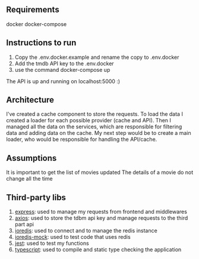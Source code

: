 ## Requirements

docker
docker-compose

## Instructions to run

1. Copy the .env.docker.example and rename the copy to .env.docker
2. Add the tmdb API key to the .env.docker
3. use the command docker-compose up

The API is up and running on localhost:5000 :)

## Architecture

I've created a cache component to store the requests.
To load the data I created a loader for each possible provider (cache and API).
Then I managed all the data on the services, which are responsible for filtering data and adding data on the cache.
My next step would be to create a main loader, who would be responsible for handling the API/cache.

## Assumptions

It is important to get the list of movies updated
The details of a movie do not change all the time

## Third-party libs

1. [express](https://www.npmjs.com/package/express "express"): used to manage my requests from frontend and middlewares
2. [axios](https://www.npmjs.com/package/axios "axios"): used to store the tdbm api key and manage requests to the third part api
3. [ioredis](https://www.npmjs.com/package/ioredis "ioredis"): used to connect and to manage the redis instance
4. [ioredis-mock](https://www.npmjs.com/package/ioredis-mock "ioredis-mock"): used to test code that uses redis
5. [jest](https://www.npmjs.com/package/jest "jest"): used to test my functions
6. [typescript](https://www.npmjs.com/package/typescript "typescript"): used to compile and static type checking the application
